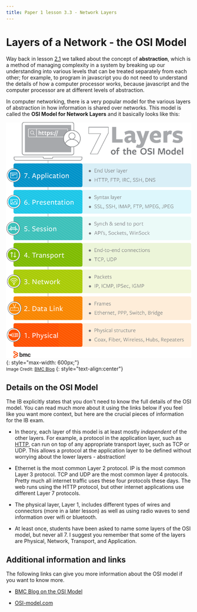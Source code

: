 ```yaml
---
title: Paper 1 lesson 3.3 - Network Layers
---
```


# Layers of a Network - the OSI Model

Way back in lesson [2.1](np2.1_abstraction.md) we talked about the concept of **abstraction**, which is a method of managing complexity in a system by breaking up our understanding into various levels that can be treated separately from each other; for example, to program in javascript you do not need to understand the details of how a computer processor works, because javascript and the computer processor are at different levels of abstraction.

In computer networking, there is a very popular model for the various layers of abstraction in how information is shared over networks. This model is called the **OSI Model for Network Layers** and it basically looks like this:

![OSI Model](media/osimodel.png){: style="max-width: 600px;"}  
<small>Image Credit: [BMC Blog](https://www.bmc.com/blogs/osi-model-7-layers)</small>
{: style="text-align:center"}

## Details on the OSI Model

The IB explicitly states that you don't need to know the full details of the OSI model. You can read much more about it using the links below if you feel like you want more context, but here are the crucial pieces of information for the IB exam.

* In theory, each layer of this model is at least mostly *independent* of the other layers. For example, a protocol in the application layer, such as [HTTP](np3.2_protocols.md#HTTP), can run on top of any appropriate transport layer, such as TCP or UDP. This allows a protocol at the application layer to be defined without worrying about the lower layers - abstraction!
  
* Ethernet is the most common Layer 2 protocol. IP is the most common Layer 3 protocol. TCP and UDP are the most common layer 4 protocols. Pretty much all internet traffic uses these four protocols these days. The web runs using the HTTP protocol, but other internet applications use different Layer 7 protocols.
  
* The physical layer, Layer 1, includes different types of wires and connectors (more in a later lesson) as well as using radio waves to send information over wifi or bluetooth.

* At least once, students have been asked to name some layers of the OSI model, but never all 7. I suggest you remember that some of the layers are Physical, Network, Transport, and Application.

## Additional information and links

The following links can give you more information about the OSI model if you want to know more.

* [BMC Blog on the OSI Model](https://www.bmc.com/blogs/osi-model-7-layers)
  
* [OSI-model.com](https://osi-model.com)